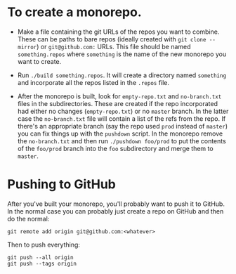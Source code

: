 # To create a monorepo.

- Make a file containing the git URLs of the repos you want to
  combine. These can be paths to bare repos (ideally created with `git
  clone --mirror`) or `git@github.com:` URLs. This file should be
  named `something.repos` where `something` is the name of the new
  monorepo you want to create.

- Run `./build something.repos`. It will create a directory named
  `something` and incorporate all the repos listed in the `.repos`
  file.

- After the monorepo is built, look for `empty-repo.txt` and
  `no-branch.txt` files in the subdirectories. These are created if
  the repo incorporated had either no changes (`empty-repo.txt`) or no
  `master` branch. In the latter case the `no-branch.txt` file will
  contain a list of the refs from the repo. If there's an appropriate
  branch (say the repo used `prod` instead of `master`) you can fix
  things up with the `pushdown` script. In the monorepo remove the
  `no-branch.txt` and then run `./pushdown foo/prod` to put the
  contents of the `foo/prod` branch into the `foo` subdirectory and
  merge them to `master`.


# Pushing to GitHub

After you've built your monorepo, you'll probably want to push it to
GitHub. In the normal case you can probably just create a repo on
GitHub and then do the normal:

```
git remote add origin git@github.com:<whatever>
```

Then to push everything:

```
git push --all origin
git push --tags origin
```
